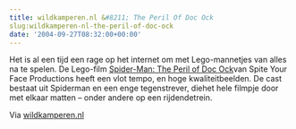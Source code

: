 ```yaml
---
title: wildkamperen.nl &#8211; The Peril Of Doc Ock
slug:wildkamperen-nl-the-peril-of-doc-ock
date: '2004-09-27T08:32:00+00:00'
---
```

Het is al een tijd een rage op het internet om met Lego-mannetjes van alles na te spelen. De Lego-film [Spider-Man: The Peril of Doc Ock](http://web.archive.org/web/20050207105915/http://movies.yahoo.com/movies/feature/spiderman2.html)van Spite Your Face Productions heeft een vlot tempo, en hoge kwaliteitbeelden. De cast bestaat uit Spiderman en een enge tegenstrever, diehet hele filmpje door met elkaar matten – onder andere op een rijdendetrein.

Via [wildkamperen.nl](http://web.archive.org/web/20050207105915/http://www.wildkamperen.nl/pivot/entry.php?id=681)